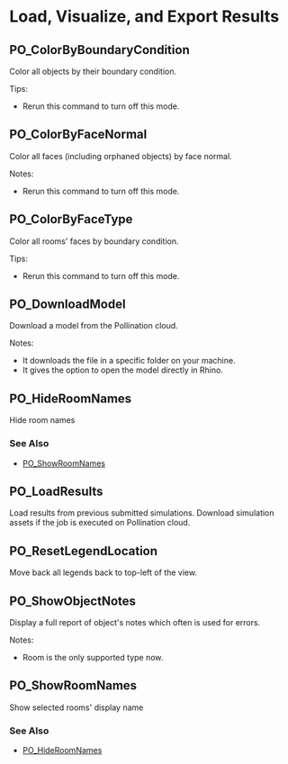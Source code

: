 # Load, Visualize, and Export Results

## PO\_ColorByBoundaryCondition

Color all objects by their boundary condition.

Tips:

* Rerun this command to turn off this mode.



## PO\_ColorByFaceNormal

Color all faces (including orphaned objects) by face normal.

Notes:

* Rerun this command to turn off this mode.



## PO\_ColorByFaceType

Color all rooms' faces by boundary condition.

Tips:

* Rerun this command to turn off this mode.



## PO\_DownloadModel

Download a model from the Pollination cloud.

Notes:

* It downloads the file in a specific folder on your machine.
* It gives the option to open the model directly in Rhino.



## PO\_HideRoomNames

Hide room names

### See Also

* [PO\_ShowRoomNames](po\_showroomnames.md)



## PO\_LoadResults

Load results from previous submitted simulations. Download simulation assets if the job is executed on Pollination cloud.



## PO\_ResetLegendLocation

Move back all legends back to top-left of the view.



## PO\_ShowObjectNotes

Display a full report of object's notes which often is used for errors.

Notes:

* Room is the only supported type now.



## PO\_ShowRoomNames

Show selected rooms' display name

### See Also

* [PO\_HideRoomNames](po\_hideroomnames.md)

